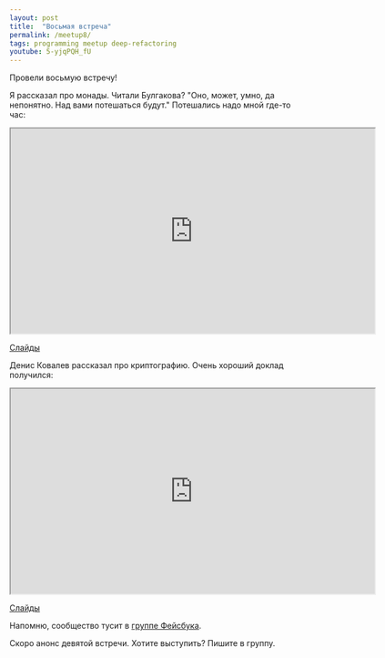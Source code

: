 ```yaml
---
layout: post
title:  "Восьмая встреча"
permalink: /meetup8/
tags: programming meetup deep-refactoring
youtube: 5-yjqPQH_fU
---
```


Провели восьмую встречу!

Я рассказал про монады. Читали Булгакова? "Оно, может, умно, да непонятно. Над
вами потешаться будут." Потешались надо мной где-то час:

<iframe width="640" height="360" src="https://www.youtube.com/embed/5-yjqPQH_fU"
allowfullscreen></iframe>

[Слайды](http://grishaev.me/talks/monads.html)

Денис Ковалев рассказал про криптографию. Очень хороший доклад получился:

<iframe width="640" height="360" src="https://www.youtube.com/embed/grD13PMeGXA"
allowfullscreen></iframe>

[Слайды](http://www.slideshare.net/DenisKovalev2/ss-64503995)

Напомню, сообщество тусит в [группе Фейсбука][facebook-group].

Скоро анонс девятой встречи. Хотите выступить? Пишите в группу.

[facebook-group]: https://www.facebook.com/groups/deeprefactoring/
